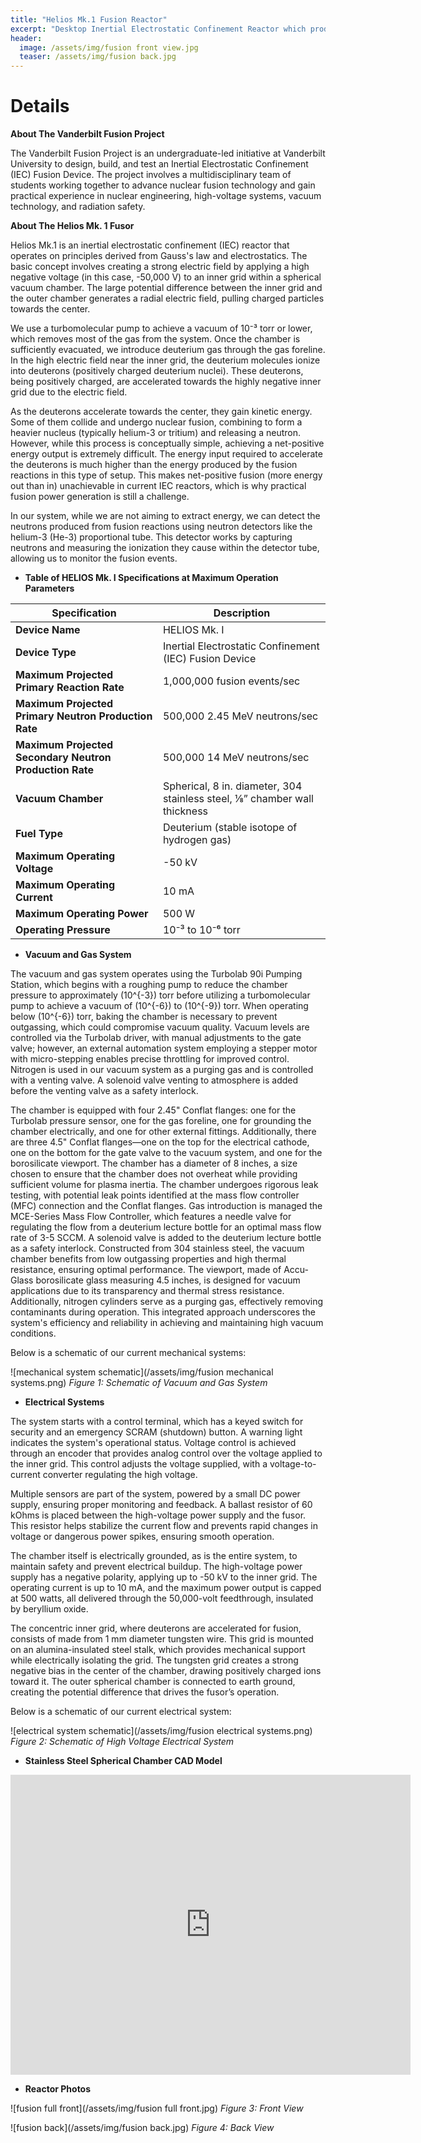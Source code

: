 ```yaml
---
title: "Helios Mk.1 Fusion Reactor"
excerpt: "Desktop Inertial Electrostatic Confinement Reactor which produces Plasma and Deuterium-Deuterium Fusion at different opperating parameters."
header:
  image: /assets/img/fusion front view.jpg
  teaser: /assets/img/fusion back.jpg
---
```



# Details

**About The Vanderbilt Fusion Project**

The Vanderbilt Fusion Project is an undergraduate-led initiative at Vanderbilt University to design, build, and test an Inertial Electrostatic Confinement (IEC) Fusion Device. The project involves a multidisciplinary team of students working together to advance nuclear fusion technology and gain practical experience in nuclear engineering, high-voltage systems, vacuum technology, and radiation safety.

**About The Helios Mk. 1 Fusor**

Helios Mk.1 is an inertial electrostatic confinement (IEC) reactor that operates on principles derived from Gauss's law and electrostatics. The basic concept involves creating a strong electric field by applying a high negative voltage (in this case, -50,000 V) to an inner grid within a spherical vacuum chamber. The large potential difference between the inner grid and the outer chamber generates a radial electric field, pulling charged particles towards the center.

We use a turbomolecular pump to achieve a vacuum of 10⁻³ torr or lower, which removes most of the gas from the system. Once the chamber is sufficiently evacuated, we introduce deuterium gas through the gas foreline. In the high electric field near the inner grid, the deuterium molecules ionize into deuterons (positively charged deuterium nuclei). These deuterons, being positively charged, are accelerated towards the highly negative inner grid due to the electric field.

As the deuterons accelerate towards the center, they gain kinetic energy. Some of them collide and undergo nuclear fusion, combining to form a heavier nucleus (typically helium-3 or tritium) and releasing a neutron. However, while this process is conceptually simple, achieving a net-positive energy output is extremely difficult. The energy input required to accelerate the deuterons is much higher than the energy produced by the fusion reactions in this type of setup. This makes net-positive fusion (more energy out than in) unachievable in current IEC reactors, which is why practical fusion power generation is still a challenge.

In our system, while we are not aiming to extract energy, we can detect the neutrons produced from fusion reactions using neutron detectors like the helium-3 (He-3) proportional tube. This detector works by capturing neutrons and measuring the ionization they cause within the detector tube, allowing us to monitor the fusion events.

* **Table of HELIOS Mk. I Specifications at Maximum Operation Parameters**

| Specification                         | Description                                                  |
|---------------------------------------|--------------------------------------------------------------|
| **Device Name**                       | HELIOS Mk. I                                                 |
| **Device Type**                       | Inertial Electrostatic Confinement (IEC) Fusion Device        |
| **Maximum Projected Primary Reaction Rate** | 1,000,000 fusion events/sec                                  |
| **Maximum Projected Primary Neutron Production Rate** | 500,000 2.45 MeV neutrons/sec                                 |
| **Maximum Projected Secondary Neutron Production Rate** | 500,000 14 MeV neutrons/sec                                   |
| **Vacuum Chamber**                    | Spherical, 8 in. diameter, 304 stainless steel, ⅛” chamber wall thickness |
| **Fuel Type**                         | Deuterium (stable isotope of hydrogen gas)                   |
| **Maximum Operating Voltage**         | -50 kV                                                       |
| **Maximum Operating Current**         | 10 mA                                                        |
| **Maximum Operating Power**           | 500 W                                                        |
| **Operating Pressure**                | 10⁻³ to 10⁻⁶ torr                                            |

* **Vacuum and Gas System**

The vacuum and gas system operates using the Turbolab 90i Pumping Station, which begins with a roughing pump to reduce the chamber pressure to approximately \(10^{-3}\) torr before utilizing a turbomolecular pump to achieve a vacuum of \(10^{-6}\) to \(10^{-9}\) torr. When operating below \(10^{-6}\) torr, baking the chamber is necessary to prevent outgassing, which could compromise vacuum quality. Vacuum levels are controlled via the Turbolab driver, with manual adjustments to the gate valve; however, an external automation system employing a stepper motor with micro-stepping enables precise throttling for improved control. Nitrogen is used in our vacuum system as a purging gas and is controlled with a venting valve. A solenoid valve venting to atmosphere is added before the venting valve as a safety interlock. 

The chamber is equipped with four 2.45" Conflat flanges: one for the Turbolab pressure sensor, one for the gas foreline, one for grounding the chamber electrically, and one for other external fittings. Additionally, there are three 4.5" Conflat flanges—one on the top for the electrical cathode, one on the bottom for the gate valve to the vacuum system, and one for the borosilicate viewport. The chamber has a diameter of 8 inches, a size chosen to ensure that the chamber does not overheat while providing sufficient volume for plasma inertia. The chamber undergoes rigorous leak testing, with potential leak points identified at the mass flow controller (MFC) connection and the Conflat flanges. Gas introduction is managed the MCE-Series Mass Flow Controller, which features a needle valve for regulating the flow from a deuterium lecture bottle for an optimal mass flow rate of 3-5 SCCM. A solenoid valve is added to the deuterium lecture bottle as a safety interlock. Constructed from 304 stainless steel, the vacuum chamber benefits from low outgassing properties and high thermal resistance, ensuring optimal performance. The viewport, made of Accu-Glass borosilicate glass measuring 4.5 inches, is designed for vacuum applications due to its transparency and thermal stress resistance. Additionally, nitrogen cylinders serve as a purging gas, effectively removing contaminants during operation. This integrated approach underscores the system's efficiency and reliability in achieving and maintaining high vacuum conditions.

Below is a schematic of our current mechanical systems:

![mechanical system schematic](/assets/img/fusion mechanical systems.png)
*Figure 1: Schematic of Vacuum and Gas System*

* **Electrical Systems**

The system starts with a control terminal, which has a keyed switch for security and an emergency SCRAM (shutdown) button. A warning light indicates the system's operational status. Voltage control is achieved through an encoder that provides analog control over the voltage applied to the inner grid. This control adjusts the voltage supplied, with a voltage-to-current converter regulating the high voltage.

Multiple sensors are part of the system, powered by a small DC power supply, ensuring proper monitoring and feedback. A ballast resistor of 60 kOhms is placed between the high-voltage power supply and the fusor. This resistor helps stabilize the current flow and prevents rapid changes in voltage or dangerous power spikes, ensuring smooth operation.

The chamber itself is electrically grounded, as is the entire system, to maintain safety and prevent electrical buildup. The high-voltage power supply has a negative polarity, applying up to -50 kV to the inner grid. The operating current is up to 10 mA, and the maximum power output is capped at 500 watts, all delivered through the 50,000-volt feedthrough, insulated by beryllium oxide.

The concentric inner grid, where deuterons are accelerated for fusion, consists of made from 1 mm diameter tungsten wire. This grid is mounted on an alumina-insulated steel stalk, which provides mechanical support while electrically isolating the grid. The tungsten grid creates a strong negative bias in the center of the chamber, drawing positively charged ions toward it. The outer spherical chamber is connected to earth ground, creating the potential difference that drives the fusor’s operation.

Below is a schematic of our current electrical system:

![electrical system schematic](/assets/img/fusion electrical systems.png)
*Figure 2: Schematic of High Voltage Electrical System*

* **Stainless Steel Spherical Chamber CAD Model**

<iframe src="https://vanderbilt856.autodesk360.com/shares/public/SH286ddQT78850c0d8a4dd526d881fb4e116?mode=embed" width="640" height="480" allowfullscreen="true" webkitallowfullscreen="true" mozallowfullscreen="true"  frameborder="0"></iframe>

* **Reactor Photos**

![fusion full front](/assets/img/fusion full front.jpg)
*Figure 3: Front View*

![fusion back](/assets/img/fusion back.jpg)
*Figure 4: Back View*




